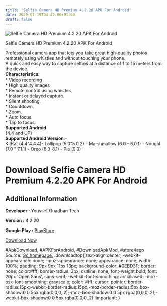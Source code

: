 ```yaml
---
title: 'Selfie Camera HD Premium 4.2.20 APK For Android'
date: 2020-01-19T04:42:00+01:00
draft: false
---
```


![Selfie Camera HD Premium 4.2.20 APK For Android](https://i2.wp.com/apkhome.net/wp-content/uploads/2020/01/Selfie-Camera-HD-Premium-4.2.20.png "Selfie Camera HD Premium 4.2.20 APK For Android")

  

Selfie Camera HD Premium 4.2.20 APK For Android

Professional camera app that lets you take great high-quality photos remotely using whistles and without touching your phone.  
A quick and easy way to capture selfies at a distance of 1 to 15 meters from the device.  
**Characteristics:**  
\* Video recording  
\* High quality images  
\* Remote control using whistles.  
\* Instant or delayed capture.  
\* Silent shooting.  
\* Countdown.  
\* Zoom.  
\* Auto focus.  
\* Tap to focus.  
**Supported Android**  
{4.4 and UP}  
**Supported Android Version**:-  
KitKat (4.4"4.4.4)- Lollipop (5.0"5.0.2) - Marshmallow (6.0 - 6.0.1) - Nougat (7.0 " 7.1.1) - Oreo (8.0-8.1) - Pie (9.0)

Download Selfie Camera HD Premium 4.2.20 APK For Android
========================================================

Additional Information
----------------------

**Developer :** Youssef Ouadban Tech

**Version :** 4.2.20

**Google Play :** [PlayStore](https://play.google.com/store/apps/details?id=com.tafayor.selfcamerashot&hl=en)

  

[Download Now](https://store4app.co/post/selfie-camera-hd-premium-4-2-20-apk-for-android_1579360997)

  
#ApkDownload, #APKForAndroid, #DownloadApkMod, #store4app  
Source: [Go homepage.](https://store4app.co/post/selfie-camera-hd-premium-4-2-20-apk-for-android_1579360997) .downloadtop{ text-align:center; -webkit-appearance: none; -moz-appearance: none; appearance: none; width: 100%; padding: 9px 9px 11px 13px; background-color: #0EBD3F; border: none; color:#fff; border-radius: 3px; outline: none; font-weight;bold; font: 20px 'Open Sans', sans-serif; -webkit-font-smoothing: antialiased; -moz-osx-font-smoothing: grayscale; color: #fff; cursor: pointer; border-radius:15px;-webkit-border-radius:15px;-moz-border-radius:5px;box-shadow:0 0 5px rgba(0,0,0,.2);-moz-box-shadow:0 0 5px rgba(0,0,0,.2);-webkit-box-shadow:0 0 5px rgba(0,0,0,.2) !important; }
